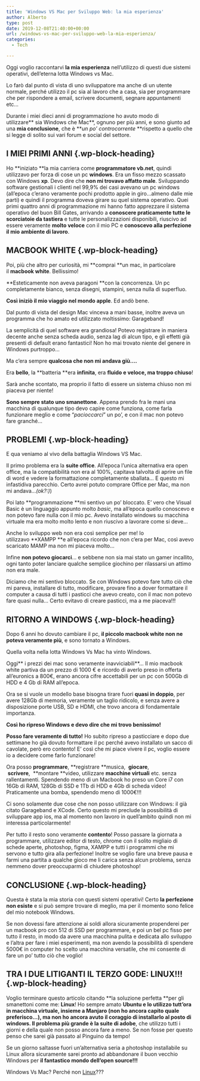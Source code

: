 ```yaml
---
title: 'Windows VS Mac per Sviluppo Web: la mia esperienza'
author: Alberto
type: post
date: 2019-12-08T21:40:00+00:00
url: /windows-vs-mac-per-sviluppo-web-la-mia-esperienza/
categories:
  - Tech

---
```

Oggi voglio raccontarvi&nbsp;**la mia esperienza**&nbsp;nell’utilizzo di questi due sistemi operativi, dell’eterna lotta Windows vs Mac.

Lo farò dal punto di vista di uno sviluppatore ma anche di un utente normale, perché utilizzo il pc sia al lavoro che a casa, sia per programmare che per rispondere a email, scrivere documenti, segnare appuntamenti etc…

Durante i miei dieci anni di programmazione ho avuto modo di utilizzare**&nbsp;sia Windows che Mac**, ognuno per più anni, e sono giunto ad una&nbsp;**mia conclusione**, che è&nbsp;**_un po’ controcorrente&nbsp;_**rispetto a quello che si legge di solito sui vari forum e social del settore.

## I MIEI PRIMI ANNI {.wp-block-heading}

Ho&nbsp;**iniziato&nbsp;**la mia carriera come&nbsp;**programmatore vb.net**, quindi utilizzavo per forza di cose un pc&nbsp;**windows**. Era un fisso mezzo scassato con Windows&nbsp;**xp**. Devo dire che&nbsp;**non mi trovavo affatto male**. Sviluppando software gestionali i clienti nel 99,9% dei casi avevano un pc windows (all’epoca c’erano veramente pochi prodotto apple in giro…almeno dalle mie parti) e quindi il programma doveva girare su quel sistema operativo. Quei primi quattro anni di programmazione mi hanno fatto apprezzare il sistema operativo del buon Bill Gates, arrivando a&nbsp;**conoscere&nbsp;**praticamente**&nbsp;tutte le scorciatoie da tastiera**&nbsp;e tutte le personalizzazioni disponibili, riuscivo ad essere veramente&nbsp;**molto veloce**&nbsp;con il mio PC e&nbsp;**conoscevo alla perfezione il mio ambiente di lavoro**.

## MACBOOK WHITE {.wp-block-heading}

Poi, più che altro per curiosità, mi&nbsp;**comprai&nbsp;**un mac, in particolare il&nbsp;**macbook white**. Bellissimo!

**Esteticamente non aveva paragoni&nbsp;**con la concorrenza. Un pc completamente bianco, senza disegni, stampini, senza nulla di superfluo.

**Così iniziò il mio viaggio nel mondo apple**. Ed andò bene.

Dal punto di vista del design&nbsp;Mac vinceva a mani basse, inoltre aveva un programma che ho amato ed utilizzato moltissimo: Garageband!

La semplicità di quel software era grandiosa! Potevo registrare in maniera decente anche senza scheda audio, senza lag di alcun tipo, e gli effetti già presenti di default erano fantastici! Non ho mai trovato niente del genere in Windows purtroppo…

Ma c’era sempre&nbsp;**qualcosa che non mi andava giù….**

Era&nbsp;**bello**, la&nbsp;**batteria&nbsp;**era&nbsp;**infinita**, era&nbsp;**fluido&nbsp;**e&nbsp;**veloce**, ma**&nbsp;troppo chiuso**!

Sarà anche scontato, ma proprio il fatto di essere un sistema chiuso non mi piaceva per niente!

**Sono sempre stato uno smanettone**. Appena prendo fra le mani una macchina di qualunque tipo devo capire come funziona, come farla funzionare meglio e come “_pacioccarci_”&nbsp;un po’, e con il mac non potevo fare granché…&nbsp;

## PROBLEMI {.wp-block-heading}

E qua veniamo al vivo della battaglia Windows VS Mac.

Il primo problema era la&nbsp;**suite office**. All’epoca l’unica alternativa era open office, ma la compatibilità non era al 100%, capitava talvolta di aprire un file di word e vedere la formattazione completamente sballata… E questo mi infastidiva parecchio. Certo avrei potuto comprare Office per Mac, ma non mi andava…_(ok?:)_)

Poi lato&nbsp;**programmazione&nbsp;**mi sentivo un po’ bloccato. E’ vero che Visual Basic è un linguaggio appunto molto&nbsp;_basic_, ma all’epoca quello conoscevo e non potevo fare nulla con il mio pc. Avevo installato windows su macchina virtuale ma era molto molto lento e non riuscivo a lavorare come si deve…

Anche lo sviluppo web non era così semplice per me! Io utilizzavo&nbsp;**XAMPP&nbsp;**e all’epoca ricordo che non c’era per Mac, così avevo scaricato MAMP ma non mi piaceva molto…

Infine&nbsp;**non potevo giocarci**… e sebbene non sia mai stato un gamer incallito, ogni tanto poter lanciare qualche semplice giochino per rilassarsi un attimo non era male.

Diciamo che mi sentivo bloccato. Se con Windows potevo fare tutto ciò che mi pareva, installare di tutto, modificare, provare fino a dover formattare il computer a causa di tutti i pasticci che avevo creato, con il mac non potevo fare quasi nulla… Certo evitavo di creare pasticci, ma a me piaceva!!!

## RITORNO A WINDOWS {.wp-block-heading}

Dopo 6 anni ho dovuto cambiare il pc,&nbsp;**il piccolo macbook white non ne poteva veramente più**, e sono tornato a Windows.

Quella volta nella lotta Windows Vs Mac ha vinto Windows.

Oggi**&nbsp;i prezzi dei mac sono veramente inavviciabili**… Il mio macbook white partiva da un prezzo di 1000 € e ricordo di averlo preso in offerta all’euronics a 800€, erano ancora cifre accettabili per un pc con 500Gb di HDD e 4 Gb di RAM all’epoca.

Ora se si vuole un modello base bisogna tirare fuori&nbsp;**quasi in doppio**, per avere 128Gb di memoria, veramente un taglio ridicolo, e senza avere a disposizione porte USB, SD e HDMI, che trovo ancora di fondamentale importanza.

**Così ho ripreso Windows e devo dire che mi trovo benissimo!&nbsp;**

**Posso fare veramente di tutto!**&nbsp;Ho subito ripreso a pasticciare e dopo due settimane ho già dovuto formattare il pc perché avevo installato un sacco di cavolate, però ero contento! E’ così che mi piace vivere il pc, voglio essere io a decidere come farlo funzionare!

Ora posso&nbsp;**programmare**,&nbsp;**registrare&nbsp;**musica,&nbsp;&nbsp;**giocare**, &nbsp;**scrivere**,&nbsp;&nbsp;**montare&nbsp;**video, utilizzare&nbsp;**macchine virtuali**&nbsp;etc. senza rallentamenti. Spendendo meno di un Macbook ho preso un Core i7 con 16Gb di RAM, 128Gb di SSD e 1Tb di HDD e 4Gb di scheda video! Praticamente una bomba, spendendo meno di 1000€!!!

Ci sono solamente due cose che non posso utilizzare con Windows: il già citato Garageband e XCode. Certo questo mi preclude la possibilità di sviluppare app ios, ma al momento non lavoro in quell’ambito quindi non mi interessa particolarmente!

Per tutto il resto sono veramente&nbsp;**contento**! Posso passare la giornata a programmare, utilizzare editor di testo, chrome con il solito migliaio di schede aperte, photoshop, figma, XAMPP e tutti i programmi che mi servono e tutto gira alla perfezione! Inoltre se voglio fare una breve pausa e farmi una partita a qualche gioco me li carica senza alcun problema, senza nemmeno dover preoccuparmi di chiudere photoshop!

## CONCLUSIONE {.wp-block-heading}

Questa è stata la mia storia con questi sistemi operativi! Certo&nbsp;**la perfezione non esiste**&nbsp;e si può sempre trovare di meglio, ma per il momento sono felice del mio notebook Windows.&nbsp;

Se non dovessi fare attenzione ai soldi allora sicuramente propenderei per un macbook pro con 512 di SSD per programmare, e poi un bel pc fisso per tutto il resto, in modo da avere una macchina pulita e dedicata allo sviluppo e l’altra per fare i miei esperimenti, ma non avendo la possibilità di spendere 5000€ in computer ho scelto una macchina versatile, che mi consente di fare un po’ tutto ciò che voglio!

## TRA I DUE LITIGANTI IL TERZO GODE: LINUX!!! {.wp-block-heading}

Voglio terminare questo articolo citando&nbsp;**la soluzione perfetta&nbsp;**per gli smanettoni come me:&nbsp;**Linux**! Ho sempre amato&nbsp;**Ubuntu&nbsp;**e lo utilizzo tutt’ora in macchina virtuale, insieme a&nbsp;**Manjaro&nbsp;**(non ho ancora capito quale preferisco…), ma non ho ancora avuto il coraggio di installarlo al posto di windows. Il problema più grande è la**&nbsp;suite di adobe**, che utilizzo tutti i giorni e della quale non posso ancora fare a meno. Se non fosse per questo penso che sarei già passato al Pinguino da tempo!

Se un giorno saltasse fuori un’alternativa seria a photoshop installabile su Linux allora sicuramente sarei pronto ad abbandonare il buon vecchio Windows per&nbsp;**il fantastico mondo dell’open source!!!**

Windows Vs Mac? Perché non [Linux][1]???

 [1]: /perche-dovremmo-tutti-passare-a-linux-e-perche-non-lo-facciamo/